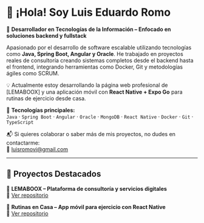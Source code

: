 # 👋 ¡Hola! Soy Luis Eduardo Romo

🎯 **Desarrollador en Tecnologías de la Información – Enfocado en soluciones backend y fullstack**

Apasionado por el desarrollo de software escalable utilizando tecnologías como **Java, Spring Boot, Angular y Oracle**. He trabajado en proyectos reales de consultoría creando sistemas completos desde el backend hasta el frontend, integrando herramientas como Docker, Git y metodologías ágiles como SCRUM.

💡 Actualmente estoy desarrollando la página web profesional de [LEMABOOX] y una aplicación móvil con **React Native + Expo Go** para rutinas de ejercicio desde casa.

📌 **Tecnologías principales:**  
`Java` · `Spring Boot` · `Angular` · `Oracle` · `MongoDB` · `React Native` · `Docker` · `Git` · `TypeScript`

📬 Si quieres colaborar o saber más de mis proyectos, no dudes en contactarme:  
📧 [luisromovi@gmail.com](mailto:luisromovi@gmail.com)

---

## 🚀 Proyectos Destacados

🔹 **LEMABOOX – Plataforma de consultoría y servicios digitales**  
🔗 [Ver repositorio](#)

🔹 **Rutinas en Casa – App móvil para ejercicio con React Native**  
🔗 [Ver repositorio](#)
